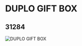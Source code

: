 # DUPLO GIFT BOX
## 31284
![DUPLO GIFT BOX](https://lc-www-live-s.legocdn.com/media/bricks/5/2/4168595.jpg)